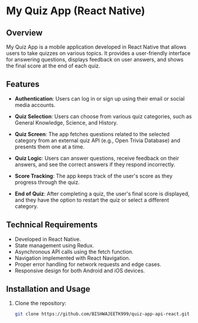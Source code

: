 # My Quiz App (React Native)

## Overview

My Quiz App is a mobile application developed in React Native that allows users to take quizzes on various topics. It provides a user-friendly interface for answering questions, displays feedback on user answers, and shows the final score at the end of each quiz.

## Features

- **Authentication**: Users can log in or sign up using their email or social media accounts.

- **Quiz Selection**: Users can choose from various quiz categories, such as General Knowledge, Science, and History.

- **Quiz Screen**: The app fetches questions related to the selected category from an external quiz API (e.g., Open Trivia Database) and presents them one at a time.

- **Quiz Logic**: Users can answer questions, receive feedback on their answers, and see the correct answers if they respond incorrectly.

- **Score Tracking**: The app keeps track of the user's score as they progress through the quiz.

- **End of Quiz**: After completing a quiz, the user's final score is displayed, and they have the option to restart the quiz or select a different category.

## Technical Requirements

- Developed in React Native.
- State management using Redux.
- Asynchronous API calls using the fetch function.
- Navigation implemented with React Navigation.
- Proper error handling for network requests and edge cases.
- Responsive design for both Android and iOS devices.

## Installation and Usage

1. Clone the repository:

   ```bash
   git clone https://github.com/BISHWAJEETK999/quiz-app-api-react.git
